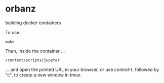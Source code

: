 # orbanz

building docker containers

To use:

    make

Then, inside the container ...

    /context/scripts/jupyter

... and open the printed URL in your browser, or use control-t,
followed by "c", to create a new window in tmux.